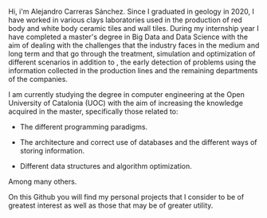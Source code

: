 Hi, i'm Alejandro Carreras Sánchez. Since I graduated in geology in 2020, I have worked in various clays laboratories used in the production of red body and white body ceramic 
tiles and wall tiles. During my internship year I have completed a master's degree in Big Data and Data Science with the aim of dealing with the challenges that the industry 
faces in the medium and long term and that go through the treatment, simulation and optimization of different scenarios in addition to , the early detection of problems using 
the information collected in the production lines and the remaining departments of the companies.


I am currently studying the degree in computer engineering at the Open University of Catalonia (UOC) with the aim of increasing the knowledge acquired in the master, specifically
those related to: 

- The different programming paradigms.

- The architecture and correct use of databases and the different ways of storing information.

- Different data structures and algorithm optimization.

Among many others.

On this Github you will find my personal projects that I consider to be of greatest interest as well as those that may be of greater utility. 

